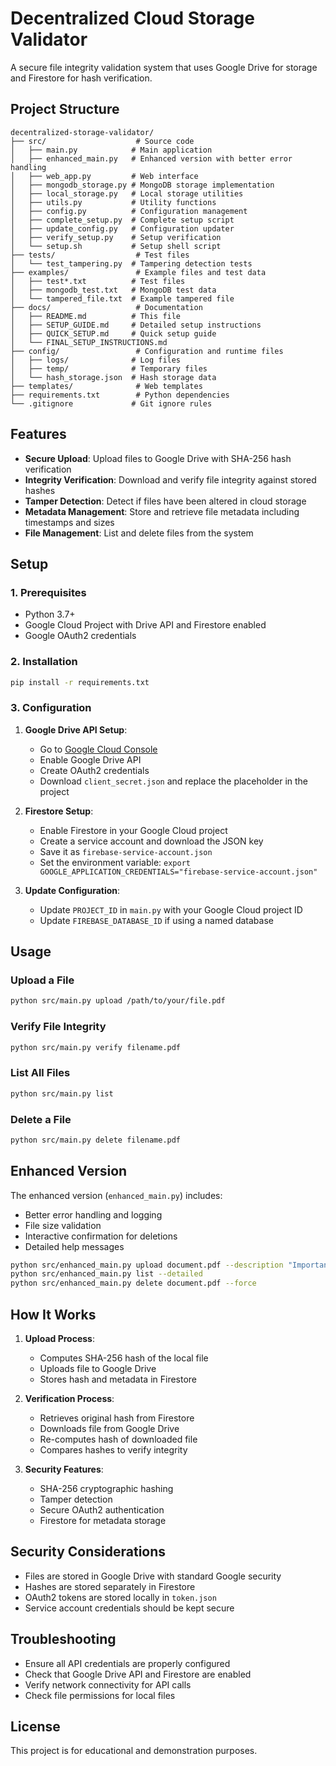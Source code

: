 # Decentralized Cloud Storage Validator

A secure file integrity validation system that uses Google Drive for storage and Firestore for hash verification.

## Project Structure

```
decentralized-storage-validator/
├── src/                    # Source code
│   ├── main.py            # Main application
│   ├── enhanced_main.py   # Enhanced version with better error handling
│   ├── web_app.py         # Web interface
│   ├── mongodb_storage.py # MongoDB storage implementation
│   ├── local_storage.py   # Local storage utilities
│   ├── utils.py           # Utility functions
│   ├── config.py          # Configuration management
│   ├── complete_setup.py  # Complete setup script
│   ├── update_config.py   # Configuration updater
│   ├── verify_setup.py    # Setup verification
│   └── setup.sh           # Setup shell script
├── tests/                  # Test files
│   └── test_tampering.py  # Tampering detection tests
├── examples/               # Example files and test data
│   ├── test*.txt          # Test files
│   ├── mongodb_test.txt   # MongoDB test data
│   └── tampered_file.txt  # Example tampered file
├── docs/                   # Documentation
│   ├── README.md          # This file
│   ├── SETUP_GUIDE.md     # Detailed setup instructions
│   ├── QUICK_SETUP.md     # Quick setup guide
│   └── FINAL_SETUP_INSTRUCTIONS.md
├── config/                 # Configuration and runtime files
│   ├── logs/              # Log files
│   ├── temp/              # Temporary files
│   └── hash_storage.json  # Hash storage data
├── templates/              # Web templates
├── requirements.txt        # Python dependencies
└── .gitignore             # Git ignore rules
```

## Features

- **Secure Upload**: Upload files to Google Drive with SHA-256 hash verification
- **Integrity Verification**: Download and verify file integrity against stored hashes
- **Tamper Detection**: Detect if files have been altered in cloud storage
- **Metadata Management**: Store and retrieve file metadata including timestamps and sizes
- **File Management**: List and delete files from the system

## Setup

### 1. Prerequisites

- Python 3.7+
- Google Cloud Project with Drive API and Firestore enabled
- Google OAuth2 credentials

### 2. Installation

```bash
pip install -r requirements.txt
```

### 3. Configuration

1. **Google Drive API Setup**:
   - Go to [Google Cloud Console](https://console.cloud.google.com/)
   - Enable Google Drive API
   - Create OAuth2 credentials
   - Download `client_secret.json` and replace the placeholder in the project

2. **Firestore Setup**:
   - Enable Firestore in your Google Cloud project
   - Create a service account and download the JSON key
   - Save it as `firebase-service-account.json`
   - Set the environment variable: `export GOOGLE_APPLICATION_CREDENTIALS="firebase-service-account.json"`

3. **Update Configuration**:
   - Update `PROJECT_ID` in `main.py` with your Google Cloud project ID
   - Update `FIREBASE_DATABASE_ID` if using a named database

## Usage

### Upload a File
```bash
python src/main.py upload /path/to/your/file.pdf
```

### Verify File Integrity
```bash
python src/main.py verify filename.pdf
```

### List All Files
```bash
python src/main.py list
```

### Delete a File
```bash
python src/main.py delete filename.pdf
```

## Enhanced Version

The enhanced version (`enhanced_main.py`) includes:
- Better error handling and logging
- File size validation
- Interactive confirmation for deletions
- Detailed help messages

```bash
python src/enhanced_main.py upload document.pdf --description "Important document"
python src/enhanced_main.py list --detailed
python src/enhanced_main.py delete document.pdf --force
```

## How It Works

1. **Upload Process**:
   - Computes SHA-256 hash of the local file
   - Uploads file to Google Drive
   - Stores hash and metadata in Firestore

2. **Verification Process**:
   - Retrieves original hash from Firestore
   - Downloads file from Google Drive
   - Re-computes hash of downloaded file
   - Compares hashes to verify integrity

3. **Security Features**:
   - SHA-256 cryptographic hashing
   - Tamper detection
   - Secure OAuth2 authentication
   - Firestore for metadata storage

## Security Considerations

- Files are stored in Google Drive with standard Google security
- Hashes are stored separately in Firestore
- OAuth2 tokens are stored locally in `token.json`
- Service account credentials should be kept secure

## Troubleshooting

- Ensure all API credentials are properly configured
- Check that Google Drive API and Firestore are enabled
- Verify network connectivity for API calls
- Check file permissions for local files

## License

This project is for educational and demonstration purposes.
